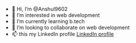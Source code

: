 - 👋 Hi, I’m @Anshul9602
- 👀 I’m interested in web development
- 🌱 I’m currently learning b.tech
- 💞️ I’m looking to collaborate on web development
- 📫 this my LinkedIn profile 
     [LinkedIn profile](https://www.linkedin.com/in/anshul-kumar-4b1376205)
<!---
Anshul9602/Anshul9602 is a ✨ special ✨ repository because its `README.md` (this file) appears on your GitHub profile.
You can click the Preview link to take a look at your changes.
--->
